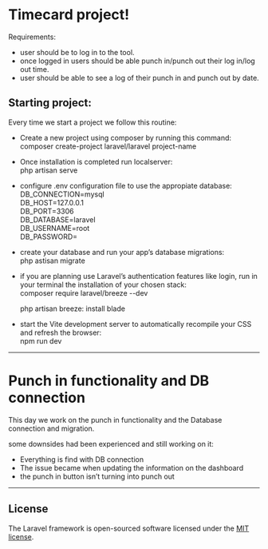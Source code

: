 <h1 class="code-line" data-line-start=0 data-line-end=1 ><a id="Timecard_project_0"></a>Timecard project!</h1>
<p class="has-line-data" data-line-start="2" data-line-end="3">Requirements:</p>
<ul>
<li class="has-line-data" data-line-start="3" data-line-end="4">user should be to log in to the tool.</li>
<li class="has-line-data" data-line-start="4" data-line-end="5">once logged in users should be able punch in/punch out their log in/log out time.</li>
<li class="has-line-data" data-line-start="5" data-line-end="7">user should be able to see a log of their punch in and punch out by date.</li>
</ul>
<h2 class="code-line" data-line-start=7 data-line-end=8 ><a id="Starting_project_7"></a>Starting project:</h2>
<p class="has-line-data" data-line-start="9" data-line-end="10">Every time we start a project we follow this routine:</p>
<ul>
<li class="has-line-data" data-line-start="10" data-line-end="13">
<p class="has-line-data" data-line-start="10" data-line-end="12">Create a new project using composer by running this command:<br>
composer create-project laravel/laravel project-name</p>
</li>
<li class="has-line-data" data-line-start="13" data-line-end="16">
<p class="has-line-data" data-line-start="13" data-line-end="15">Once installation is completed run localserver:<br>
php artisan serve</p>
</li>
<li class="has-line-data" data-line-start="16" data-line-end="24">
<p class="has-line-data" data-line-start="16" data-line-end="23">configure .env configuration file to use the appropiate database:<br>
DB_CONNECTION=mysql<br>
DB_HOST=127.0.0.1<br>
DB_PORT=3306<br>
DB_DATABASE=laravel<br>
DB_USERNAME=root<br>
DB_PASSWORD=</p>
</li>
<li class="has-line-data" data-line-start="24" data-line-end="27">
<p class="has-line-data" data-line-start="24" data-line-end="26">create your database and run your app’s database migrations:<br>
php astisan migrate</p>
</li>
<li class="has-line-data" data-line-start="27" data-line-end="32">
<p class="has-line-data" data-line-start="27" data-line-end="29">if you are planning use Laravel’s authentication features like login, run in your terminal the installation of your chosen stack:<br>
composer require laravel/breeze --dev</p>
<p class="has-line-data" data-line-start="30" data-line-end="31">php artisan breeze: install blade</p>
</li>
<li class="has-line-data" data-line-start="32" data-line-end="35">
<p class="has-line-data" data-line-start="32" data-line-end="34">start the Vite development server to automatically recompile your CSS and refresh the browser:<br>
npm run dev</p>
</li>
</ul>
<hr>
<h1 class="code-line" data-line-start=36 data-line-end=37 ><a id="Punch_in_functionality_and_DB_connection_36"></a>Punch in functionality and DB connection</h1>
<p class="has-line-data" data-line-start="38" data-line-end="39">This day we work on the punch in functionality and the Database connection and migration.</p>
<p class="has-line-data" data-line-start="40" data-line-end="41">some downsides had been experienced and still working on it:</p>
<ul>
<li class="has-line-data" data-line-start="41" data-line-end="42">Everything is find with DB connection</li>
<li class="has-line-data" data-line-start="42" data-line-end="43">The issue became when updating the information on the dashboard</li>
<li class="has-line-data" data-line-start="43" data-line-end="44">the punch in button isn’t turning into punch out</li>
</ul>
<hr>
<h2 class="code-line" data-line-start=45 data-line-end=46 ><a id="License_45"></a>License</h2>
<p class="has-line-data" data-line-start="47" data-line-end="48">The Laravel framework is open-sourced software licensed under the <a href="https://opensource.org/licenses/MIT">MIT license</a>.</p>
<h1 class="code-line" data-line-start=48 data-line-end=49 ><a id="_48"></a></h1>